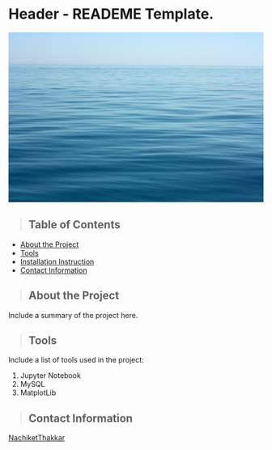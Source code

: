 # Header - READEME Template.
![Calm Water](Calm_Water.jpg)

<a class="anchor" id="table_of_contents"></a>
>## Table of Contents
* [About the Project](#about-the-project)
* [Tools](#Tools)
* [Installation Instruction](#installation_instruction)
* [Contact Information](#contact-information)

<a class = "anchor" id = "about_the_project"></a>
>## About the Project
Include a summary of the project here. 

<a class="anchor" id="tools"></a>
>## Tools
Include a list of tools used in the project:
1. Jupyter Notebook
2. MySQL
3. MatplotLib 

<a class="anchor" id="contact"></a>
>## Contact Information
[NachiketThakkar](https://www.linkedin.com/in/nachiket-thakkar-phd-16a87981/)



